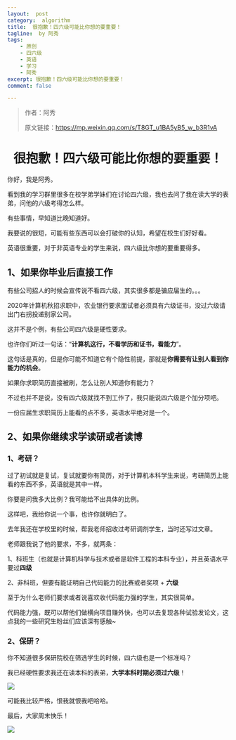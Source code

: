 ```yaml
---
layout:  post
category:  algorithm
title:  很抱歉！四六级可能比你想的要重要！
tagline:  by 阿秀
tags:
    - 原创
    - 四六级
    - 英语
    - 学习
    - 阿秀
excerpt: 很抱歉！四六级可能比你想的要重要！
comment: false

---
```


> 作者：阿秀
>
> 原文链接：https://mp.weixin.qq.com/s/T8GT_u1BA5yB5_w_b3R1vA



<h1 align="center">很抱歉！四六级可能比你想的要重要！</h1>



你好，我是阿秀。

看到我的学习群里很多在校学弟学妹们在讨论四六级，我也去问了我在读大学的表弟，问他的六级考得怎么样。

有些事情，早知道比晚知道好。

我要说的很短，可能有些东西可以会打破你的认知，希望在校生们好好看。

英语很重要，对于非英语专业的学生来说，四六级比你想的要重要得多。

## 1、如果你毕业后直接工作

有些公司招人的时候会宣传说不看四六级，其实很多都是骗应届生的。。。

2020年计算机秋招求职中，农业银行要求面试者必须具有六级证书，没过六级请出门右拐投递别家公司。

这并不是个例，有些公司四六级是硬性要求。

也许你们听过一句话：“**计算机这行，不看学历和证书，看能力**”。

这句话是真的，但是你可能不知道它有个隐性前提，那就是**你需要有让别人看到你能力的机会**。

如果你求职简历直接被刷，怎么让别人知道你有能力？

不过也并不是说，没有四六级就找不到工作了，我只能说四六级是个加分项吧。

一份应届生求职简历上能看的点不多，英语水平绝对是一个。



## 2、如果你继续求学读研或者读博

### 1、考研？

过了初试就是复试，复试就要你有简历，对于计算机本科学生来说，考研简历上能看的东西不多，英语就是其中一样。

你要是问我多大比例？我可能给不出具体的比例。

这样吧，我给你说一个事，也许你就明白了。

去年我还在学校里的时候，帮我老师招收过考研调剂学生，当时还写过文章。

老师跟我说了他的要求，不多，就两条：

1、科班生（也就是计算机科学与技术或者是软件工程的本科专业），并且英语水平要过**四级**

2、非科班，但要有能证明自己代码能力的比赛或者奖项 + **六级**

至于为什么老师们要求或者说喜欢收代码能力强的学生，其实很简单。

代码能力强，既可以帮他们做横向项目赚外快，也可以去复现各种试验发论文，这点我的一些研究生粉丝们应该深有感触~

### 2、保研？

你不知道很多保研院校在筛选学生的时候，四六级也是一个标准吗？

我已经硬性要求我还在读本科的表弟，**大学本科时期必须过六级**！

![](https://cdn.jsdelivr.net/gh/forthespada/mediaImage3//image/202112181905154.png)

可能我比较严格，恨我就恨我吧哈哈。

最后，大家周末快乐！









![](https://cdn.jsdelivr.net/gh/forthespada/mediaImage3//image/202111302344729.gif)
